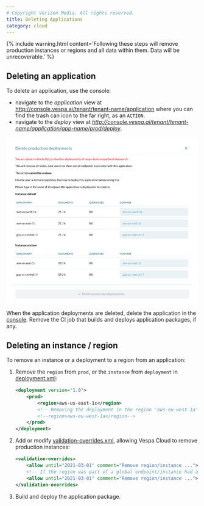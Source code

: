 ```yaml
---
# Copyright Verizon Media. All rights reserved.
title: Deleting Applications
category: cloud
---
```


{% include warning.html content='Following these steps will remove production instances or regions and all data within them.
Data will be unrecoverable.' %}



## Deleting an application
To delete an application, use the console:
* navigate to the *application* view at
http://console.vespa.ai/tenant/tenant-name/application where you can find the trash 
can icon to the far right, as an `ACTION`.
* navigate to the *deploy* view at
*http://console.vespa.ai/tenant/tenant-name/application/app-name/prod/deploy*.

![delete production deployment](/assets/img/console/delete-production-deployment.png)

When the application deployments are deleted,
delete the application in the [console](http://console.vespa.ai).
Remove the CI job that builds and deploys application packages, if any.



## Deleting an instance / region
To remove an instance or a deployment to a region from an application:

1. Remove the `region` from `prod`, or the `instance` from `deployment`
   in [deployment.xml](https://cloud.vespa.ai/en/reference/deployment#instance):

    ```xml
    <deployment version="1.0">
        <prod>
            <region>aws-us-east-1c</region>
            <!-- Removing the deployment in the region 'aws-eu-west-1a' -->
            <!--region>aws-eu-west-1a</region-->
        </prod>
    </deployment>
    ```

2.  Add or modify [validation-overrides.xml](/en/reference/validation-overrides.html),
    allowing Vespa Cloud to remove production instances:

    ```xml
    <validation-overrides>
        <allow until="2021-03-01" comment="Remove region/instance ...">deployment-removal</allow>
        <!-- If the region was part of a global endpoint/instance had a global endpoint: -->
        <allow until="2021-03-01" comment="Remove region/instance ...">global-endpoint-change</allow>
    </validation-overrides>
    ```

3. Build and deploy the application package.
